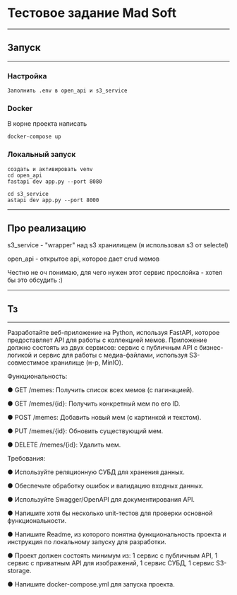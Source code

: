 # Тестовое задание Mad Soft
___

##  Запуск
___
### Настройка

    Заполнить .env в open_api и s3_service 

### Docker

В корне проекта написать

    docker-compose up 

### Локальный запуск
    создать и активировать venv
    cd open_api
    fastapi dev app.py --port 8080
    
    cd s3_service
    astapi dev app.py --port 8000


---
## Про реализацию

s3_service - "wrapper" над s3 хранилищем (я использовал s3 от selectel)

open_api - открытое api, которое дает crud мемов

Честно не оч понимаю, для чего нужен этот сервис прослойка - хотел бы это обсудить :)

___
## Тз
___
Разработайте веб-приложение на Python, используя FastAPI, которое предоставляет API для работы с коллекцией мемов. Приложение должно состоять из двух сервисов: сервис с публичным API с бизнес-логикой и сервис для работы с медиа-файлами, используя S3-совместимое хранилище (н-р, MinIO).     

Функциональность:

●  GET /memes: Получить список всех мемов (с пагинацией).

●  GET /memes/{id}: Получить конкретный мем по его ID.

●  POST /memes: Добавить новый мем (с картинкой и текстом).

●  PUT /memes/{id}: Обновить существующий мем.                                        

●  DELETE /memes/{id}: Удалить мем. 

Требования:                          

●  Используйте реляционную СУБД для хранения данных.

●  Обеспечьте обработку ошибок и валидацию входных данных.

●  Используйте Swagger/OpenAPI для документирования API.

●  Напишите хотя бы несколько unit-тестов для проверки основной      функциональности.

●  Напишите Readme, из которого понятна функциональность проекта и инструкция по локальному запуску для разработки.

●  Проект должен состоять минимум из: 1 сервис с публичным API, 1 сервис с приватным API для изображений, 1 сервис СУБД, 1 сервис S3-storage.

●  Напишите docker-compose.yml для запуска проекта.